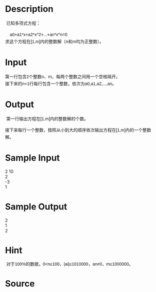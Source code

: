 
# Description

<div class="content"><p> <span style="font-family: Helvetica, &#39;Microsoft Yahei&#39;, verdana; font-size: 14px; line-height: 23px;">已知多项式方程：</span></p>
<div style="font-family: Helvetica, &#39;Microsoft Yahei&#39;, verdana; font-size: 14px; line-height: 23px;"><span class="Apple-tab-span" style="white-space: pre;">	</span>a0+a1*x+a2*x^2+...+an*x^n=0</div>
<div style="font-family: Helvetica, &#39;Microsoft Yahei&#39;, verdana; font-size: 14px; line-height: 23px;">求这个方程在[1,m]内的整数解（n和m均为正整数）。</div>
<div style="font-family: Helvetica, &#39;Microsoft Yahei&#39;, verdana; font-size: 14px; line-height: 23px;"></div></div>

# Input

<div class="content"><div><span style="font-family: Helvetica, &#39;Microsoft Yahei&#39;, verdana; font-size: 14px; line-height: 23px;">第一行包含2个整数n、m，每两个整数之间用一个空格隔开。</span></div>
<div>
<div style="font-family: Helvetica, &#39;Microsoft Yahei&#39;, verdana; font-size: 14px; line-height: 23px;">接下来的n+1行每行包含一个整数，依次为a0,a1,a2,...,an。</div>
</div></div>

# Output

<div class="content"><p> <span style="font-family: Helvetica, &#39;Microsoft Yahei&#39;, verdana; font-size: 14px; line-height: 23px;">第一行输出方程在[1,m]内的整数解的个数。</span></p>
<div style="font-family: Helvetica, &#39;Microsoft Yahei&#39;, verdana; font-size: 14px; line-height: 23px;">接下来每行一个整数，按照从小到大的顺序依次输出方程在[1,m]内的一个整数解。</div>
<div style="font-family: Helvetica, &#39;Microsoft Yahei&#39;, verdana; font-size: 14px; line-height: 23px;"></div></div>

# Sample Input

<div class="content"><span class="sampledata">2 10<br/>
2<br/>
-3<br/>
1</span></div>

# Sample Output

<div class="content"><span class="sampledata">2<br/>
1<br/>
2</span></div>

# Hint

<div class="content"><p></p><p> <span style="font-family: Helvetica, &#39;Microsoft Yahei&#39;, verdana; font-size: 14px; line-height: 15.333333015441895px;">对于100%的数据，0&lt;n≤100，|ai|≤1010000，an≠0，m≤1000000。</span></p><p></p></div>

# Source

<div class="content"><p><a href="problemset.php?search="></a></p></div>

